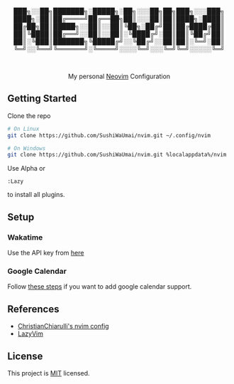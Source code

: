 <div align="center">

███╗░░██╗███████╗░█████╗░██╗░░░██╗██╗███╗░░░███╗
████╗░██║██╔════╝██╔══██╗██║░░░██║██║████╗░████║
██╔██╗██║█████╗░░██║░░██║╚██╗░██╔╝██║██╔████╔██║
██║╚████║██╔══╝░░██║░░██║░╚████╔╝░██║██║╚██╔╝██║
██║░╚███║███████╗╚█████╔╝░░╚██╔╝░░██║██║░╚═╝░██║
╚═╝░░╚══╝╚══════╝░╚════╝░░░░╚═╝░░░╚═╝╚═╝░░░░░╚═╝

<br />

My personal [Neovim](https://neovim.io/) Configuration

</div>

## Getting Started

Clone the repo
```bash
# On Linux
git clone https://github.com/SushiWaUmai/nvim.git ~/.config/nvim

# On Windows
git clone https://github.com/SushiWaUmai/nvim.git %localappdata%/nvim
```

Use Alpha or 
```vim
:Lazy
```

to install all plugins.

## Setup

### Wakatime

Use the API key from [here](https://wakatime.com/api-key)


### Google Calendar

Follow [these steps](https://github.com/itchyny/calendar.vim#important-notice) if you want to add google calendar support.


## References
- [ChristianChiarulli's nvim config](https://github.com/ChristianChiarulli/nvim) 
- [LazyVim](https://github.com/LazyVim/LazyVim/)


## License
This project is [MIT](./LICENSE) licensed.
